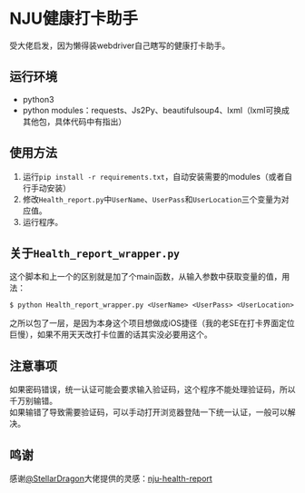 # NJU健康打卡助手
受大佬启发，因为懒得装webdriver自己瞎写的健康打卡助手。

## 运行环境
* python3
* python modules：requests、Js2Py、beautifulsoup4、lxml（lxml可换成其他包，具体代码中有指出）

## 使用方法
1. 运行`pip install -r requirements.txt`，自动安装需要的modules（或者自行手动安装）
2. 修改`Health_report.py`中`UserName`、`UserPass`和`UserLocation`三个变量为对应值。
3. 运行程序。

## 关于`Health_report_wrapper.py`
这个脚本和上一个的区别就是加了个main函数，从输入参数中获取变量的值，用法：
```plain
$ python Health_report_wrapper.py <UserName> <UserPass> <UserLocation>
```
之所以包了一层，是因为本身这个项目想做成iOS捷径（我的老SE在打卡界面定位巨慢），如果不用天天改打卡位置的话其实没必要用这个。

## 注意事项
如果密码错误，统一认证可能会要求输入验证码，这个程序不能处理验证码，所以千万别输错。   
如果输错了导致需要验证码，可以手动打开浏览器登陆一下统一认证，一般可以解决。

## 鸣谢
感谢[@StellarDragon](https://github.com/StellarDragon)大佬提供的灵感：[nju-health-report](https://github.com/StellarDragon/nju-health-report)